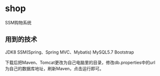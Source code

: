 # shop
SSM购物系统
## 用到的技术
JDK8 SSM(Spring、Spring MVC、Mybatis) MySQL5.7 Bootstrap

下载后把Maven、Tomcat更改为自己电脑里的目录，修改db.properties中的url为自己的数据库地址，刷新Maven，点击运行即可。
